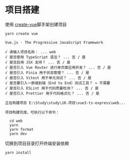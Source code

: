 # 项目搭建

使用 [create-vue](https://github.com/vuejs/create-vue)脚手架创建项目

```powershell
yarn create vue
```

```postgresql
Vue.js - The Progressive JavaScript Framework

√ 请输入项目名称： ... web
√ 是否使用 TypeScript 语法？ ... 否 / 是
√ 是否启用 JSX 支持？ ... 否 / 是
√ 是否引入 Vue Router 进行单页面应用开发？ ... 否 / 是
√ 是否引入 Pinia 用于状态管理？ ... 否 / 是
√ 是否引入 Vitest 用于单元测试？ ... 否 / 是
√ 是否要引入一款端到端（End to End）测试工具？ » 不需要
√ 是否引入 ESLint 用于代码质量检测？ ... 否 / 是
√ 是否引入 Prettier 用于代码格式化？ ... 否 / 是

正在构建项目 E:\Study\study\10.项目\vue3-ts-express\web...

项目构建完成，可执行以下命令：

  cd web
  yarn
  yarn format
  yarn dev
```

切换到项目目录打开终端安装依赖

```powershell
yarn install
```

